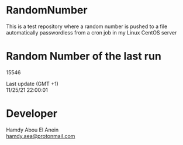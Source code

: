 # RandomNumber    
This is a test repository where a random number is pushed to a file automatically passwordless from a cron job in my Linux CentOS server    
# Random Number of the last run   
15546
      
Last update (GMT +1)    
11/25/21 22:00:01
# Developer    
Hamdy Abou El Anein   
hamdy.aea@protonmail.com
